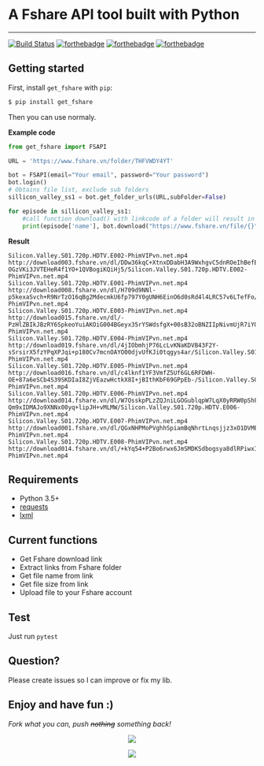 # A Fshare API tool built with Python
-----------------
[![Build Status](https://circleci.com/gh/tudoanh/get_fshare.png?style=shield&circle-token=76fafffc2a4ba9d254a5a1d3ac6583b75daff3c2)](https://circleci.com/gh/tudoanh/get_fshare)
[![forthebadge](http://forthebadge.com/images/badges/made-with-python.svg)](http://forthebadge.com)
[![forthebadge](http://forthebadge.com/images/badges/check-it-out.svg)](http://forthebadge.com)  [![forthebadge](http://forthebadge.com/images/badges/built-with-love.svg)](http://forthebadge.com)

## Getting started  

First, install `get_fshare` with `pip`:  
``` bash
$ pip install get_fshare
```  

Then you can use normaly.  

**Example code**  

``` python
from get_fshare import FSAPI

URL = 'https://www.fshare.vn/folder/THFVWDY4YT'

bot = FSAPI(email="Your email", password="Your password")
bot.login()
# Obtains file list, exclude sub folders
sillicon_valley_ss1 = bot.get_folder_urls(URL,subFolder=False)

for episode in sillicon_valley_ss1:
    #call function download() with linkcode of a folder will result in exception
    print(episode['name'], bot.download("https://www.fshare.vn/file/{}".format(episode['linkcode'])))
```


**Result**  

```
Silicon.Valley.S01.720p.HDTV.E002-PhimVIPvn.net.mp4 http://download003.fshare.vn/dl/DDw36kqC+XtnxDDabH3A9WxhgvC5dnROeIhBefBDTSHwtO-OGzVKi3JVTEHeR4f1YO+1QVBogiKQiHj5/Silicon.Valley.S01.720p.HDTV.E002-PhimVIPvn.net.mp4
Silicon.Valley.S01.720p.HDTV.E001-PhimVIPvn.net.mp4 http://download008.fshare.vn/dl/H709d9NNl-p5kexaSvch+R9NrTzO16qBg2MdecmkU6fp797Y0gUNH6EinO6d0sRd4l4LRC57v6LTefFo/Silicon.Valley.S01.720p.HDTV.E001-PhimVIPvn.net.mp4
Silicon.Valley.S01.720p.HDTV.E003-PhimVIPvn.net.mp4 http://download015.fshare.vn/dl/-PzHlZBIkJBzRY6SpkeoYuiAKOiG004BGeyx35rYSWdsfgX+00sB32oBNZIIpNivmUjR7iYQFA8dPE3p/Silicon.Valley.S01.720p.HDTV.E003-PhimVIPvn.net.mp4
Silicon.Valley.S01.720p.HDTV.E004-PhimVIPvn.net.mp4 http://download019.fshare.vn/dl/4jIObmhjP76LcLvKNaKDVB43F2Y-sSrsirX5fzYPqXPJqi+p180Cv7mcnOAYO00djvUfKJi0tqgys4ar/Silicon.Valley.S01.720p.HDTV.E004-PhimVIPvn.net.mp4
Silicon.Valley.S01.720p.HDTV.E005-PhimVIPvn.net.mp4 http://download016.fshare.vn/dl/c4lknf1YF3VmfZ5Uf6GL6RFDWH-OE+87a6eSCb4S39SKDIaI8ZjVEazwHctkX8I+jBIthKbF69GPpEb-/Silicon.Valley.S01.720p.HDTV.E005-PhimVIPvn.net.mp4
Silicon.Valley.S01.720p.HDTV.E006-PhimVIPvn.net.mp4 http://download014.fshare.vn/dl/W7OsskpPLzZQJniLGOGublqpW7LqX0yRRW0pShFAmqhoXYMU-Qm9xIDMAJo9XNNx00yq+lipJH+vMLMW/Silicon.Valley.S01.720p.HDTV.E006-PhimVIPvn.net.mp4
Silicon.Valley.S01.720p.HDTV.E007-PhimVIPvn.net.mp4 http://download001.fshare.vn/dl/QGxNHPMoPVghhSpiamBqNhrtLnqsjjz3xO1DVMEnkyR4Jd2aBrcuvnhbpSd7iBgOPeZBhCHvEvrcX0yA/Silicon.Valley.S01.720p.HDTV.E007-PhimVIPvn.net.mp4
Silicon.Valley.S01.720p.HDTV.E008-PhimVIPvn.net.mp4 http://download014.fshare.vn/dl/+kYq54+P2Bo6rwx6JmSMDKSdbogsya8dlRPiwxIs6RK2mQ90VCgOv2fgsLyXkA5fBu9XALh6tmmZAmOF/Silicon.Valley.S01.720p.HDTV.E008-PhimVIPvn.net.mp4
```  

## Requirements  
* Python 3.5+
* [requests](https://github.com/request/request)
* [lxml](https://github.com/lxml/lxml)


## Current functions  
* Get Fshare download link
* Extract links from Fshare folder
* Get file name from link
* Get file size from link  
* Upload file to your Fshare account

## Test
Just run `pytest`

## Question?  
Please create issues so I can improve or fix my lib.  


## Enjoy and have fun :)  
*Fork what you can, push ~~nothing~~ something back!*  
<center>  

![](http://24.media.tumblr.com/tumblr_lvnf2zS3Xc1qjhjdwo2_r3_500.gif)  

![](http://25.media.tumblr.com/tumblr_lvnf2zS3Xc1qjhjdwo3_r3_500.gif)
</center>
